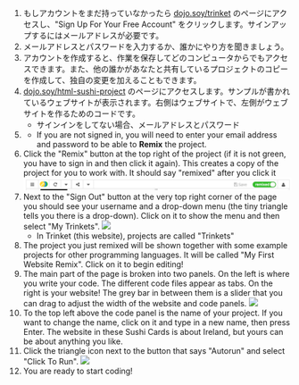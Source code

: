 1. もしアカウントをまだ持っていなかったら [dojo.soy/trinket](https://trinket.io/) のページにアクセスし、"Sign Up For Your Free Account" をクリックします。サインアップするにはメールアドレスが必要です。
2. メールアドレスとパスワードを入力するか、誰かにやり方を聞きましょう。
3. アカウントを作成すると、作業を保存してどのコンピュータからでもアクセスできます。また、他の誰かがあなたと共有しているプロジェクトのコピーを作成して、独自の変更を加えることもできます。
4. [dojo.soy/html-sushi-project](https://trinket.io/html/b085e66ceb) のページにアクセスします。サンプルが書かれているウェブサイトが表示されます。右側はウェブサイトで、左側がウェブサイトを作るためのコードです。
   * サインインをしてない場合、メールアドレスとパスワード
5. * If you are not signed in, you will need to enter your email address and password to be able to **Remix** the project.
6. Click the "Remix" button at the top right of the project \(if it is not green, you have to sign in and then click it again\). This creates a copy of the project for you to work with. It should say "remixed" after you click it ![](/assets/remixedWide.png)
7. Next to the "Sign Out" button at the very top right corner of the page you should see your username and a drop-down menu \(the tiny triangle tells you there is a drop-down\). Click on it to show the menu and then select "My Trinkets". ![](/assets/MyTrinketsMenuWide.png)
   * In Trinket \(this website\), projects are called "Trinkets"
8. The project you just remixed will be shown together with some example projects for other programming languages. It will be called "My First Website Remix". Click on it to begin editing!
9. The main part of the page is broken into two panels. On the left is where you write your code. The different code files appear as tabs. On the right is your website! The grey bar in between them is a slider that you can drag to adjust the width of the website and code panels. ![](/assets/TrinketProjectEditingShorter.png)
10. To the top left above the code panel is the name of your project. If you want to change the name, click on it and type in a new name, then press Enter. The website in these Sushi Cards is about Ireland, but yours can be about anything you like.
11. Click the triangle icon next to the  button that says "Autorun" and select "Click To Run". ![](/assets/ClickToRunWide.png)
12. You are ready to start coding!



